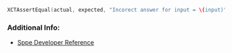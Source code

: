 ```swift
XCTAssertEqual(actual, expected, "Incorect answer for input = \(input)")
```

### Additional Info:

- [Sppe Developer Reference](https://developer.apple.com/documentation/xctest/equality_and_inequality_assertions)